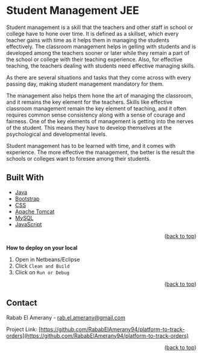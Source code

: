 <div id="top"></div>

# Student Management JEE

Student management is a skill that the teachers and other staff in school or college have to hone over time. It is defined as a skillset, which every teacher gains with time as it helps them in managing the students effectively. The classroom management helps in gelling with students and is developed among the teachers sooner or later while they remain a part of the school or college with their teaching experience. Also, for effective teaching, the teachers dealing with students need effective managing skills. 

As there are several situations and tasks that they come across with every passing day, making student management mandatory for them. 

The management also helps them hone the art of managing the classroom, and it remains the key element for the teachers. Skills like effective classroom management remain the key element of teaching, and it often requires common sense consistency along with a sense of courage and fairness. One of the key elements of management is getting into the nerves of the student. This means they have to develop themselves at the psychological and developmental levels. 

Student management has to be learned with time, and it comes with experience. The more effective the management, the better is the result the schools or colleges want to foresee among their students. 

## Built With

* [Java](https://java.com)
* [Bootstrap](https://getbootstrap.com)
* [CSS](https://www.css-com.com/)
* [Apache Tomcat](https://tomcat.apache.org)
* [MySQL](https://www.mysql.com)
* [JavaScript](https://www.javascript.com)

<p align="right">(<a href="#top">back to top</a>)</p>

<!-- GETTING STARTED -->

**How to deploy on your local**
 1. Open in Netbeans/Eclipse
 2. Click `Clean and Build`
 3. Click on `Run or Debug`

<p align="right">(<a href="#top">back to top</a>)</p>

<!-- CONTACT -->
## Contact

Rabab El Amerany - rab.el.amerany@gmail.com

Project Link: [https://github.com/RababElAmerany94/platform-to-track-orders](https://github.com/RababElAmerany94/platform-to-track-orders)

<p align="right">(<a href="#top">back to top</a>)</p>

